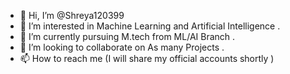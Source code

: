 - 👋 Hi, I’m @Shreya120399
- 👀 I’m interested in Machine Learning and Artificial Intelligence . 
- 🌱 I’m currently pursuing M.tech from ML/AI Branch . 
- 💞️ I’m looking to collaborate on As many Projects . 
- 📫 How to reach me (I will share my official accounts shortly )

<!---
Shreya120399/Shreya120399 is a ✨ special ✨ repository because its `README.md` (this file) appears on your GitHub profile.
You can click the Preview link to take a look at your changes.
--->
